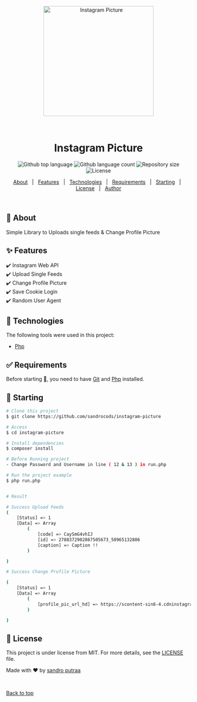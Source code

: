 <div align="center" id="top"> 
  <img src="https://upload.wikimedia.org/wikipedia/commons/thumb/e/e7/Instagram_logo_2016.svg/800px-Instagram_logo_2016.svg.png" alt="Instagram Picture" width="300px"/>

  &#xa0;

  <!-- <a href="https://instagrampicture.netlify.app">Demo</a> -->
</div>

<h1 align="center">Instagram Picture</h1>

<p align="center">
  <img alt="Github top language" src="https://img.shields.io/github/languages/top/sandrocods/instagram-picture?color=56BEB8">

  <img alt="Github language count" src="https://img.shields.io/github/languages/count/sandrocods/instagram-picture?color=56BEB8">

  <img alt="Repository size" src="https://img.shields.io/github/repo-size/sandrocods/instagram-picture?color=56BEB8">

  <img alt="License" src="https://img.shields.io/github/license/sandrocods/instagram-picture?color=56BEB8">

  <!-- <img alt="Github issues" src="https://img.shields.io/github/issues/sandrocods/instagram-picture?color=56BEB8" /> -->

  <!-- <img alt="Github forks" src="https://img.shields.io/github/forks/sandrocods/instagram-picture?color=56BEB8" /> -->

  <!-- <img alt="Github stars" src="https://img.shields.io/github/stars/sandrocods/instagram-picture?color=56BEB8" /> -->
</p>

<!-- Status -->

<!-- <h4 align="center"> 
	🚧  Instagram Picture 🚀 Under construction...  🚧
</h4> 

<hr> -->

<p align="center">
  <a href="#dart-about">About</a> &#xa0; | &#xa0; 
  <a href="#sparkles-features">Features</a> &#xa0; | &#xa0;
  <a href="#rocket-technologies">Technologies</a> &#xa0; | &#xa0;
  <a href="#white_check_mark-requirements">Requirements</a> &#xa0; | &#xa0;
  <a href="#checkered_flag-starting">Starting</a> &#xa0; | &#xa0;
  <a href="#memo-license">License</a> &#xa0; | &#xa0;
  <a href="https://github.com/sandrocods" target="_blank">Author</a>
</p>

<br>

## :dart: About ##

Simple Library to Uploads single feeds & Change Profile Picture

## :sparkles: Features ##

:heavy_check_mark: Instagram Web API\
:heavy_check_mark: Upload Single Feeds\
:heavy_check_mark: Change Profile Picture\
:heavy_check_mark: Save Cookie Login\
:heavy_check_mark: Random User Agent

## :rocket: Technologies ##

The following tools were used in this project:

- [Php](https://www.php.net/)

## :white_check_mark: Requirements ##

Before starting :checkered_flag:, you need to have [Git](https://git-scm.com) and [Php](https://www.php.net/) installed.

## :checkered_flag: Starting ##

```bash
# Clone this project
$ git clone https://github.com/sandrocods/instagram-picture

# Access
$ cd instagram-picture

# Install dependencies
$ composer install

# Before Running project
- Change Password and Username in line ( 12 & 13 ) in run.php

# Run the project example
$ php run.php


# Result 

# Success Upload Feeds
(
    [Status] => 1
    [Data] => Array
        (
            [code] => CaySmG4vhIJ
            [id] => 2788372902867505673_50965132806
            [caption] => Caption !!
        )

)

# Success Change Profile Picture

(
    [Status] => 1
    [Data] => Array
        (
            [profile_pic_url_hd] => https://scontent-sin6-4.cdninstagram.com/v/t51.2885-19/275360298_4927657043978148_8366980750013367720_n.jpg?stp=dst-jpg_s320x320&_nc_ht=scontent-sin6-4.cdninstagram.com&_nc_cat=100&_nc_ohc=0WJiEyllF6QAX_t3BKx&tn=0xwPMMfbQOk5dz-_&edm=ALwy07oBAAAA&ccb=7-4&oh=00_AT90HItoDyM9OmsV2CqReYYH8NMPTA-iC0I8_YWqRzc7Lw&oe=622D01F0&_nc_sid=261c40
        )

)
```

## :memo: License ##

This project is under license from MIT. For more details, see the [LICENSE](LICENSE.md) file.


Made with :heart: by <a href="https://github.com/sandrocods" target="_blank">sandro putraa</a>

&#xa0;

<a href="#top">Back to top</a>
